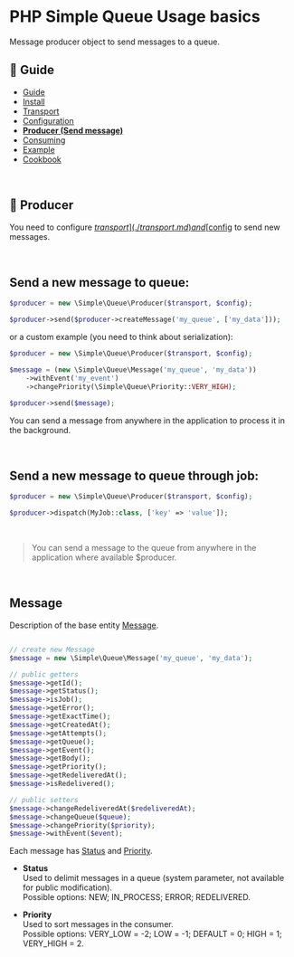 PHP Simple Queue Usage basics
=============================

Message producer object to send messages to a queue.


## :book: Guide

* [Guide](./README.md)
* [Install](./install.md)
* [Transport](./transport.md)
* [Configuration](./configuration.md)
* **[Producer (Send message)](./producer.md)**
* [Consuming](./consuming.md)
* [Example](./example.md)
* [Cookbook](./cookbook.md)

<br>

## :page_facing_up: Producer

You need to configure [$transport](./transport.md) and [$config](./configuration.md) to send new messages.

<br>

**Send a new message to queue:**
-------------------------------

```php
$producer = new \Simple\Queue\Producer($transport, $config);

$producer->send($producer->createMessage('my_queue', ['my_data']));
```

or a custom example (you need to think about serialization):

```php
$producer = new \Simple\Queue\Producer($transport, $config);

$message = (new \Simple\Queue\Message('my_queue', 'my_data'))
    ->withEvent('my_event')
    ->changePriority(\Simple\Queue\Priority::VERY_HIGH);

$producer->send($message);
```

You can send a message from anywhere in the application to process it in the background. 

<br>

**Send a new message to queue through job:**
-------------------------------

```php
$producer = new \Simple\Queue\Producer($transport, $config);

$producer->dispatch(MyJob::class, ['key' => 'value']);
```

<br>

> You can send a message to the queue from anywhere in the application where available $producer.

<br>

**Message**
----------------------

Description of the base entity [Message](../../src/Message.php).

```php

// create new Message
$message = new \Simple\Queue\Message('my_queue', 'my_data');

// public getters
$message->getId();
$message->getStatus();
$message->isJob();
$message->getError();
$message->getExactTime();
$message->getCreatedAt();
$message->getAttempts();
$message->getQueue();
$message->getEvent();
$message->getBody();
$message->getPriority();
$message->getRedeliveredAt();
$message->isRedelivered();

// public setters
$message->changeRedeliveredAt($redeliveredAt);
$message->changeQueue($queue);
$message->changePriority($priority);
$message->withEvent($event);
```

Each message has [Status](../../src/Status.php) and [Priority](../../src/Priority.php).

* **Status** <br>
  Used to delimit messages in a queue (system parameter, not available for public modification). <br>
  Possible options: NEW; IN_PROCESS; ERROR; REDELIVERED.


* **Priority** <br>
  Used to sort messages in the consumer. <br>
  Possible options: VERY_LOW = -2; LOW = -1; DEFAULT = 0; HIGH = 1; VERY_HIGH = 2.